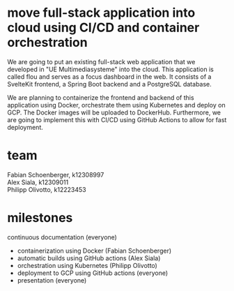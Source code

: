 # move full-stack application into cloud using CI/CD and container orchestration

We are going to put an existing full-stack web application that we developed in "UE Multimediasysteme" into the cloud.
This application is called flou and serves as a focus dashboard in the web. It consists of a SvelteKit frontend, a Spring Boot backend and a PostgreSQL database.

We are planning to containerize the frontend and backend of this application using Docker, orchestrate them using Kubernetes and deploy on GCP.
The Docker images will be uploaded to DockerHub.
Furthermore, we are going to implement this with CI/CD using GitHub Actions to allow for fast deployment.

# team

Fabian Schoenberger, k12308997  
Alex Siala, k12309011  
Philipp Olivotto, k12223453

# milestones

continuous documentation (everyone)

* containerization using Docker (Fabian Schoenberger)
* automatic builds using GitHub actions (Alex Siala)
* orchestration using Kubernetes (Philipp Olivotto)
* deployment to GCP using GitHub actions (everyone)
* presentation (everyone)
